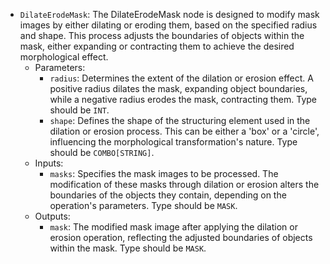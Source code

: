 - `DilateErodeMask`: The DilateErodeMask node is designed to modify mask images by either dilating or eroding them, based on the specified radius and shape. This process adjusts the boundaries of objects within the mask, either expanding or contracting them to achieve the desired morphological effect.
    - Parameters:
        - `radius`: Determines the extent of the dilation or erosion effect. A positive radius dilates the mask, expanding object boundaries, while a negative radius erodes the mask, contracting them. Type should be `INT`.
        - `shape`: Defines the shape of the structuring element used in the dilation or erosion process. This can be either a 'box' or a 'circle', influencing the morphological transformation's nature. Type should be `COMBO[STRING]`.
    - Inputs:
        - `masks`: Specifies the mask images to be processed. The modification of these masks through dilation or erosion alters the boundaries of the objects they contain, depending on the operation's parameters. Type should be `MASK`.
    - Outputs:
        - `mask`: The modified mask image after applying the dilation or erosion operation, reflecting the adjusted boundaries of objects within the mask. Type should be `MASK`.
